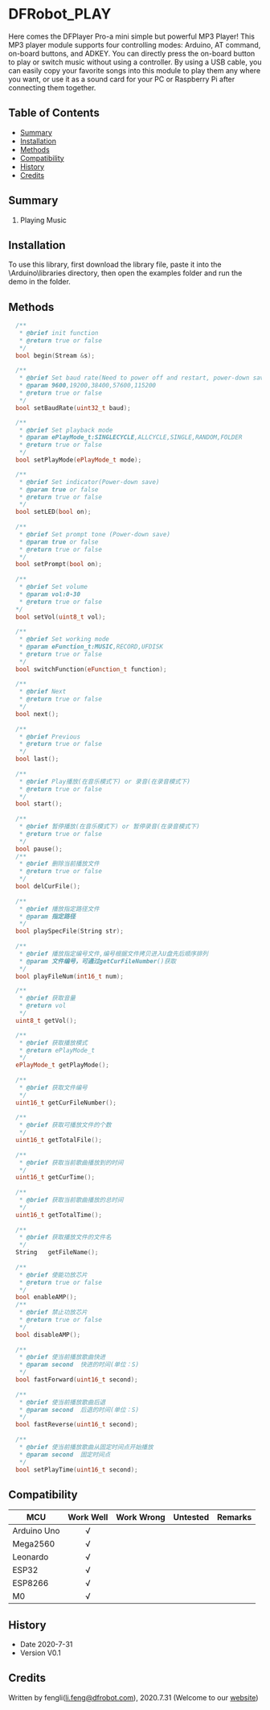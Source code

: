 # DFRobot_PLAY

Here comes the DFPlayer Pro-a mini simple but powerful MP3 Player! This MP3 player module supports four controlling modes: Arduino, AT command, on-board buttons, and ADKEY. You can directly press the on-board button to play or switch music without using a controller. By using a USB cable, you can easily copy your favorite songs into this module to play them any where you want, or use it as a sound card for your PC or Raspberry Pi after connecting them together.

## Table of Contents

* [Summary](#summary)
* [Installation](#installation)
* [Methods](#methods)
* [Compatibility](#compatibility)
* [History](#history)
* [Credits](#credits)

## Summary
1. Playing Music



## Installation

To use this library, first download the library file, paste it into the \Arduino\libraries directory, then open the examples folder and run the demo in the folder.

## Methods
```C++
  /**
   * @brief init function
   * @return true or false
   */
  bool begin(Stream &s);
  
  /**
   * @brief Set baud rate(Need to power off and restart, power-down save) 
   * @param 9600,19200,38400,57600,115200
   * @return true or false
   */
  bool setBaudRate(uint32_t baud);

  /**
   * @brief Set playback mode 
   * @param ePlayMode_t:SINGLECYCLE,ALLCYCLE,SINGLE,RANDOM,FOLDER
   * @return true or false
   */
  bool setPlayMode(ePlayMode_t mode);

  /**
   * @brief Set indicator(Power-down save) 
   * @param true or false
   * @return true or false
   */
  bool setLED(bool on);
  
  /**
   * @brief Set prompt tone (Power-down save) 
   * @param true or false
   * @return true or false
   */
  bool setPrompt(bool on);
  
  /**
   * @brief Set volume 
   * @param vol:0-30
   * @return true or false
  */
  bool setVol(uint8_t vol);
  
  /**
   * @brief Set working mode 
   * @param eFunction_t:MUSIC,RECORD,UFDISK
   * @return true or false
   */
  bool switchFunction(eFunction_t function);
  
  /**
   * @brief Next 
   * @return true or false
   */
  bool next();
  
  /**
   * @brief Previous 
   * @return true or false
   */
  bool last();
  
  /**
   * @brief Play播放(在音乐模式下) or 录音(在录音模式下)
   * @return true or false
   */
  bool start();
  
  /**
   * @brief 暂停播放(在音乐模式下) or 暂停录音(在录音模式下)
   * @return true or false
   */
  bool pause();
  /**
   * @brief 删除当前播放文件
   * @return true or false
   */
  bool delCurFile();
  
  /**
   * @brief 播放指定路径文件
   * @param 指定路径
   */
  bool playSpecFile(String str);
  
  /**
   * @brief 播放指定编号文件,编号根据文件拷贝进入U盘先后顺序排列
   * @param 文件编号，可通过getCurFileNumber()获取
   */
  bool playFileNum(int16_t num);

  /**
   * @brief 获取音量
   * @return vol
   */
  uint8_t getVol();

  /**
   * @brief 获取播放模式
   * @return ePlayMode_t
   */
  ePlayMode_t getPlayMode();
  
  /**
   * @brief 获取文件编号
   */
  uint16_t getCurFileNumber();
  
  /**
   * @brief 获取可播放文件的个数
   */
  uint16_t getTotalFile();
  
  /**
   * @brief 获取当前歌曲播放到的时间
   */
  uint16_t getCurTime();
  
  /**
   * @brief 获取当前歌曲播放的总时间
   */
  uint16_t getTotalTime();
  
  /**
   * @brief 获取播放文件的文件名
   */
  String   getFileName();
  
  /**
   * @brief 使能功放芯片
   * @return true or false
   */
  bool enableAMP();
  /**
   * @brief 禁止功放芯片
   * @return true or false
   */
  bool disableAMP();
  
  /**
   * @brief 使当前播放歌曲快进
   * @param second  快进的时间(单位：S)
   */
  bool fastForward(uint16_t second);
  
  /**
   * @brief 使当前播放歌曲后退
   * @param second  后退的时间(单位：S)
   */
  bool fastReverse(uint16_t second);
  
  /**
   * @brief 使当前播放歌曲从固定时间点开始播放
   * @param second  固定时间点
   */
  bool setPlayTime(uint16_t second);
```

## Compatibility

MCU                | Work Well    | Work Wrong   | Untested    | Remarks
------------------ | :----------: | :----------: | :---------: | -----
Arduino Uno        |      √       |              |             | 
Mega2560        |      √       |              |             | 
Leonardo        |      √       |              |             | 
ESP32        |      √       |              |             | 
ESP8266        |      √       |              |             | 
M0        |      √       |              |             | 


## History

- Date 2020-7-31
- Version V0.1


## Credits

Written by fengli(li.feng@dfrobot.com), 2020.7.31 (Welcome to our [website](https://www.dfrobot.com/))





